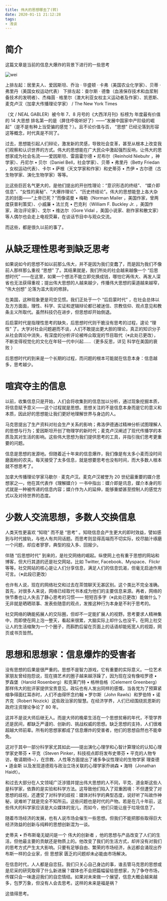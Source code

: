 ```yaml
---
title: 伟大的思想哪去了(转)
date: 2020-01-11 21:12:28
tags:
- 浅谈
---
```


# 简介

这篇文章是当前的信息大爆炸的背景下进行的一些思考

<!--more-->

![wei](https://qiniu.li-rui.top/wei.png)

上排左起：居里夫人、爱因斯坦、乔治 · 华盛顿 · 卡弗（美国农业化学家）、贝蒂 · 弗里丹（美国女权运动代表） 下排左起：查尔斯 · 德鲁（血液保存技术和血浆制备技术的发明者）、杰梅茵 · 格里尔（澳大利亚女权主义运动者及作家）、凯恩斯、麦克卢汉（加拿大传播理论学家） / The New York Times

（文 / NEAL GABLER）被今年 7、8 月号的《大西洋月刊》标榜为 年度最有价值的 14 大思想 排名第一的是（屏住呼吸听好了）——“发展中国家中产阶级的崛起”（是不是有种上当受骗的感觉？）。且不论价值与否， “思想” 已经沦落到形容这等概念，时代真是不同了。

过去，思想能引起人们辩论，激发新的灵感，导致社会变革，甚至从根本上改变我们观察和认识世界的方式。伟大的思想能在广大民众中激起强烈反响，让伟大的思想家成为社会名流——爱因斯坦、雷茵霍尔德 • 尼布尔（Reinhold Niebuhr ，神学家）、丹尼尔 • 贝尔（Daniel Bell，社会学家）、贝蒂 • 弗里丹（Betty Friedan ，女权运动代表）、卡尔 • 萨根（天文学家和作家）和史蒂芬 • 杰伊 • 古尔德（古生物学家、演化生物学家）等等。

比这些巨匠名气更大的，是他们提出的开创性理论：“意识形态的终结”、 “媒介即信息”、“女性的奥秘”、“大爆炸理论”、“历史终结论”。伟大的思想能登上各大杂志的封面——“上帝已死？”而像诺曼 • 梅勒（Norman Mailer ，美国作家，曾两度获普利策奖）、小威廉 • 法兰克 • 巴克利（William F. Buckley Jr. ，美国作家，政治评论家）、戈尔 • 维达尔（Gore Vidal ，美国小说家、剧作家和散文家）等人偶尔也会走上电视荧幕，在谈话节目中与观众交流。

而这些，都是很久以前的事了。

# 从缺乏理性思考到缺乏思考

如果说如今的思想不如以前那么伟大，并不是因为我们变蠢了，而是因为我们不像前人那样那么重视 “思想” 了。其结果就是，我们所处的社会越来越像一个 “后思想时代” ——在这里，如果一个想法不能立即兑换成钱，哪怕它再伟大、再发人深省也无法获得重视；提出伟大思想的人越来越少，传播伟大思想的渠道越来越窄， “伟大创想” 沦落为滥大街的修辞。

在美国，这种现象更是司空见惯。我们正处于一个 “后启蒙时代” ，在社会总体以及方方面面，理性、科学、实证和逻辑辩论都已被迷信、宗教信仰、观点意见和教条主义所取代。虽然科技仍在进步，但思想却开始倒退。

后启蒙时代是指理性思考的缺失，后思想时代则干脆没有思考的过程，遑论 “理性” 了。大学对社会问题避而不谈，人们不敢提出更大胆的理论，真正的知识分子从社会舆论中消失，有深度的分析评论被哗众取宠的节目取代（※此处已更改），不断变得视觉化的文化在年轻一代中兴起……（更多反思，详见 科学在美国的衰败 ）

后思想时代的到来是一个长期的过程，而问题的根本可能就在信息本身：信息越多，思考越少。

# 喧宾夺主的信息

以前，收集信息只是开始，人们会将收集到的信息加以分析，通过现象挖掘本质，将信息赋予意义——这个过程就是思想。思想关注的不是信息本身而是它的意义和本质，因此好的思想能让我们更好地理解世界与身边的人。

马克思提出了生产资料对社会生产关系的影响；弗洛伊德通过精神分析试图理解人的思想与行为；爱因斯坦开创了物理学的新时代；麦克卢汉阐述了现代传播学的本质及其对生活的影响。这些伟大思想为我们提供思考的工具，并指引我们思考更重要的问题。

信息是思想的发源地。但随着近十年来的信息爆炸，我们像是有太多小麦而没时间磨面粉的农夫。每天接受了太多信息，就是想要思考也没有时间，而大多数人根本就不想思考了。


加拿大传播理论学家马歇尔 · 麦克卢汉。麦克卢汉被誉为 20 世纪最重要的媒介思想家之—，他在其代表作《理解媒介》一书中指出：媒介即是讯息，媒介本身的形式就是一种被传递的信息内容；媒介作为人的延伸，能够重塑甚至控制人的感觉方式以及对待世界的态度。

# 少数人交流思想，多数人交换信息

人类天性更喜欢 “知晓” 而不是 “思考” 。知晓信息会产生更大的即时效益，譬如感到与时代接轨，与他人有共同话题。而思考则显得高端而不切实际，绞尽脑汁琢磨一个问题，却应者寥寥，典型的投入多、回报少。

伴随 “后思想时代” 到来的，是社交网络的崛起。纵使网上也有重于思想的网站和博客，但大行其道的还是社交网站，比如 Twitter, Facebook、Myspace、Flickr 等等。社交网站的核心是让人们分享信息，满足人们的信息饥渴，但毫无启迪作用可言。（※此段已更改）

也许有人说，现在的网络社交和过去在茶馆聊天无甚区别。这个类比不完全准确。首先，对很多人来说，网络已经取代书本成为他们的主要信息来源。再者，网络的快节奏也让人失去了静心思考的习惯—— 短短百多字（※此处已更改）能做什么？无非就是晒晒琐事、发表些随意的观点，发推这种行为本身是不利于思考的。

社交网络的确能拓展人的交际圈，但却不一定能扩展人的视野。思考要求人精神集中，而即使在网上泡一整天，看起来很累，大脑实际上却什么也没干。在网上社交让人的生活缩聚为一个个圈子，而斟酌后留在页面上的话语却能拓宽人的视距，网页或书页皆然。

# 思想和思想家：信息爆炸的受害者

没有思想的后果是很严重的。思想不是智力游戏，它有重要的实际意义。一位艺术家朋友曾经抱怨说，现在搞艺术的圈子越来越浮躁了，因为现在没有像哈罗德 • 罗森堡（Harold Rosenberg）和克莱门特 • 格林伯格（Celement Greenberg）那样伟大的批评家提供宝贵意见。政坛也有人发出同样的感慨，当各党为了预算紧缩争得面红耳赤时，人们不由得怀念约翰 • 罗尔斯（John Rawls）和罗伯特 • 诺齐克（Robert Nozick）这些政治家的智慧。在经济学界，人们已经围绕凯恩斯的政府注资理论争论了 80 年。

这并不是说大师后继无人。而是大师的晚辈生活在一个思想贫瘠的年代，不管学界还是民间，都缺乏严谨的、创新的、挑战权威的思想。缺乏思想的支持，人们很难超越大师前辈。所有的思想家都成了信息爆炸的受害者，他们的思想自然也不能幸免。

这对于其中一部分科学家尤其如此——提出演化心理学和心智计算理论的认知心理学家史蒂芬 • 平克（Steven Pinker，科技视点即将发布史蒂芬 • 平克的人物专访，敬请期待~），在宗教、人性等方面提出了诸多争议性理论的生物学家 理查德 • 道金斯 以及发现道德观与政治立场关联的心理学家乔纳森 • 海特（Jonathan Haidt）。

和过去大部分在人文领域广泛涉猎并提出伟大思想的人不同，平克、道金斯这些人是科学家，依靠的是实验和科学方法。这导致他们陷入了双重困境：不但遭受了对思想的歧视，还遭受了对科学的歧视：媒体对科学的典型态度，说好听了叫故作神秘，说难听了就是完全不知所云。这些问题也是时代的产物。若是在几十年前，这些伟大的科学家应该是大众媒体的宠儿，而如今，他们只能让座于垃圾信息了。


随着市场经济的发展，也有人说市场会催生一些思想。但我们不能把那些取得巨大经济效益的创新与纯粹的思想创新混为一谈。

史蒂夫 • 乔布斯毫无疑问是一个 伟大的创新者 ，他的思想与产品改变了人们的生活，但他最主要的贡献还是物质上的。他改变了我们的生活方式，却并没有对我们的思考方式产生太大影响。只要有足够自由、繁荣的市场经济，永远都会涌现出乔布斯一样的企业家，但 思想家 匮乏的问题却未必能由市场解决。

在信息时代，人人都是自恋狂。我们只关心自己身边的事，谁去管马克思的思想或是尼采的研究取得了什么新进展？媒体也不会把篇幅留给思想家，为了争夺市场，传媒只会一味逢迎我们的自恋情结。如果对未来做一个展望，信息大概会越来越多，包罗万象，但没有人会去思考。这样的未来是福是祸？

这值得思考。
